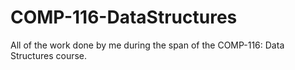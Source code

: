 # COMP-116-DataStructures
All of the work done by me during the span of the COMP-116: Data Structures course.
